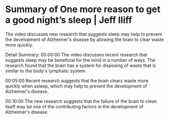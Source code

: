 # Summary of One more reason to get a good night’s sleep | Jeff Iliff

The video discusses new research that suggests sleep may help to prevent the development of Alzheimer's disease by allowing the brain to clear waste more quickly.

Detail Summary: 
00:00:00
The video discusses recent research that suggests sleep may be beneficial for the mind in a number of ways. The research found that the brain has a system for disposing of waste that is similar to the body's lymphatic system.

00:05:00
Recent research suggests that the brain clears waste more quickly when asleep, which may help to prevent the development of Alzheimer's disease.

00:10:00
The new research suggests that the failure of the brain to clean itself may be one of the contributing factors in the development of Alzheimer's disease.

